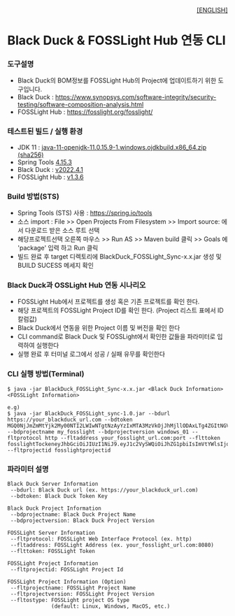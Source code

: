 <p align='right'>
  <a href="https://github.com/tech-kms/blackduck-fosslight-sync_CLI_tmp/blob/main/docs/README_eng.md">[ENGLISH]</a>
</p>

# Black Duck & FOSSLight Hub 연동 CLI

### 도구설명
  * Black Duck의 BOM정보를 FOSSLight Hub의 Project에 업데이트하기 위한 도구입니다.
  * Black Duck : https://www.synopsys.com/software-integrity/security-testing/software-composition-analysis.html
  * FOSSLight Hub : https://fosslight.org/fosslight/

### 테스트된 빌드 / 실행 환경
  * JDK 11 : [java-11-openjdk-11.0.15.9-1.windows.ojdkbuild.x86_64.zip (sha256)](https://github.com/ojdkbuild/ojdkbuild/releases/download/java-11-openjdk-11.0.15.9-1/java-11-openjdk-11.0.15.9-1.windows.ojdkbuild.x86_64.zip)
  * Spring Tools [4.15.3](https://spring.io/tools)
  * Black Duck : [ v2022.4.1 ](https://github.com/blackducksoftware/hub/releases/tag/v2022.4.1)
  * FOSSLight Hub : [ v1.3.6 ](https://github.com/fosslight/fosslight/releases/tag/v1.3.6)

### Build 방법(STS)
* Spring Tools (STS) 사용 : https://spring.io/tools
* 소스 import : File >> Open Projects From Filesystem >> Import source: 에서 다운로드 받은 소스 루트 선택
* 해당프로젝트선택 오른쪽 마우스 >> Run AS >> Maven build 클릭 >> Goals 에  'package' 입력 하고 Run 클릭
* 빌드 완료 후 target 디렉토리에 BlackDuck_FOSSLight_Sync-x.x.jar 생성 및 BUILD SUCESS 메세지 확인

### Black Duck과 OSSLight Hub 연동 시나리오
  * FOSSLight Hub에서 프로젝트를 생성 혹은 기존 프로젝트를 확인 한다.
  * 해당 프로젝트의 FOSSLight Project ID를 확인 한다. (Project 리스트 표에서 ID 칼럼값)
  * Black Duck에서 연동을 위한 Project 이름 및 버전을 확인 한다
  * CLI command로 Black Duck 및 FOSSLight에서 확인한 값들을 파라미터로 입력하여 실행한다
  * 실행 완료 후 터미널 로그에서 성공 / 실패 유무를 확인한다
  
### CLI 실행 방법(Terminal)
```
$ java -jar BlackDuck_FOSSLight_Sync-x.x.jar <Black Duck Information> <FOSSLight Information>

e.g)
$ java -jar BlackDuck_FOSSLight_sync-1.0.jar --bdurl https://your_blackduck_url.com --bdtoken MGQ0NjJmZmMtYjk2My00NTI2LWIwNTgtNzAyYzIxMTA3MzVkOjJhMjllODAxLTg4ZGItNGViOXXXXXXXXXXx --bdprojectname my_fosslight --bdprojectversion windows_01 --fltprotocol http --fltaddress your_fosslight_url.com:port --flttoken fosslightTockeneyJhbGciOiJIUzI1NiJ9.eyJ1c2VySWQiOiJhZG1pbiIsImVtYWlsIjoiYWRtaW5AZm9zc2xpZ2 --fltprojectid fosslightprojectid
```

### 파라미터 설명

```
Black Duck Server Information
 --bdurl: Black Duck url (ex. https://your_blackduck_url.com)
 --bdtoken: Black Duck Token Key

Black Duck Project Information
 --bdprojectname: Black Duck Project Name
 --bdprojectversion: Black Duck Project Version

FOSSLight Server Information
 --fltprotocol: FOSSLight Web Interface Protocol (ex. http)
 --fltaddress: FOSSLight Address (ex. your_fosslight_url.com:8080)
 --flttoken: FOSSLight Token

FOSSLight Project Information
 --fltprojectid: FOSSLight Project Id
 
FOSSLight Project Information (Option)
 --fltprojectname: FOSSLight Project Name
 --fltprojectversion: FOSSLight Project Version
 --fltostype: FOSSLight project OS type
              (default: Linux, Windows, MacOS, etc.)
```
